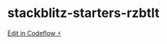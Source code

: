 # stackblitz-starters-rzbtlt

[Edit in Codeflow ⚡️](https://stackblitz.com/~/github.com/mindulle/stackblitz-starters-rzbtlt)